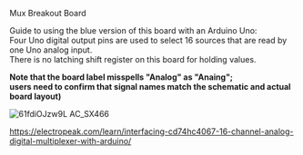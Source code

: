 Mux Breakout Board

Guide to using the blue version of this board with an Arduino Uno:  
Four Uno digital output pins are used to select 16 sources that are read by one Uno analog input.  
There is no latching shift register on this board for holding values.

**Note that the board label misspells "Analog" as "Anaing";  
users need to confirm that signal names match the schematic and actual board layout)**  



![61fdiOJzw9L _AC_SX466_](https://github.com/TheSaturdayThing/Arduino-Mux/assets/4332426/0185a041-2e0d-4bfe-b723-d47d9b4c5297)

https://electropeak.com/learn/interfacing-cd74hc4067-16-channel-analog-digital-multiplexer-with-arduino/
